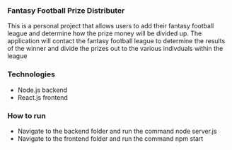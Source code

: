 ### Fantasy Football Prize Distributer

This is a personal project that allows users to add their fantasy football league and determine how the prize money will be divided up.
The application will contact the fantasy football league to determine the results of the winner and divide the prizes out to the various indivduals within the league

### Technologies

- Node.js backend
- React.js frontend

### How to run

- Navigate to the backend folder and run the command node server.js
- Navigate to the frontend folder and run the command npm start
